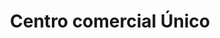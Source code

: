 ---
title: "Centro comercial Único"
url: /barranquilla/centro-comercial-unico/
shop: Einkaufszentrum
---